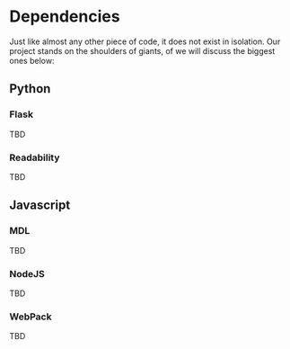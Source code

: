 # Dependencies
Just like almost any other piece of code, it does not exist in isolation. Our project stands on the shoulders of giants, of we will discuss the biggest ones below:
## Python
### Flask
TBD

### Readability
TBD

## Javascript
### MDL
TBD

### NodeJS
TBD

### WebPack
TBD